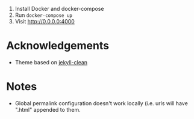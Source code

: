 1. Install Docker and docker-compose
2. Run `docker-compose up`
3. Visit http://0.0.0.0:4000

# Acknowledgements

* Theme based on [jekyll-clean](https://github.com/scotte/jekyll-clean)

# Notes
* Global permalink configuration doesn't work locally (i.e. urls will have
  ".html" appended to them.
